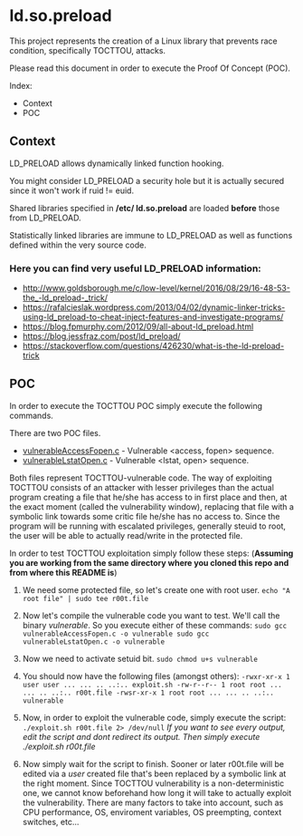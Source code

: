 # ld.so.preload

This project represents the creation of a Linux library that prevents race condition, specifically TOCTTOU, attacks. 

Please read this document in order to execute the Proof Of Concept (POC).

Index:
* Context
* POC

## Context

LD_PRELOAD allows dynamically linked function hooking.

You might consider LD_PRELOAD a security hole but it is actually secured since it won't work if ruid != euid. 

Shared libraries specified in **/etc/
ld.so.preload** are loaded **before** those from LD_PRELOAD.

Statistically linked libraries are immune to LD_PRELOAD as well as functions defined within the very source code.

### Here you can find very useful LD_PRELOAD information:

* http://www.goldsborough.me/c/low-level/kernel/2016/08/29/16-48-53-the_-ld_preload-_trick/
* https://rafalcieslak.wordpress.com/2013/04/02/dynamic-linker-tricks-using-ld_preload-to-cheat-inject-features-and-investigate-programs/
* https://blog.fpmurphy.com/2012/09/all-about-ld_preload.html
* https://blog.jessfraz.com/post/ld_preload/
* https://stackoverflow.com/questions/426230/what-is-the-ld-preload-trick

## POC

In order to execute the TOCTTOU POC simply execute the following commands.

There are two POC files. 

* [vulnerableAccessFopen.c](/vulnerableAccessFopen.c) - Vulnerable <access, fopen> sequence.
* [vulnerableLstatOpen.c](/vulnerableLstatOpen.c) - Vulnerable <lstat, open> sequence.

Both files represent TOCTTOU-vulnerable code. The way of exploiting TOCTTOU consists of an attacker with lesser privileges than the actual program creating a file that he/she has access to in first place and then, at the exact moment (called the vulnerability window), replacing that file with a symbolic link towards some critic file he/she has no access to. Since the program will be running with escalated privileges, generally steuid to root, the user will be able to actually read/write in the protected file. 

In order to test TOCTTOU exploitation simply follow these steps: (**Assuming you are working from the same directory where you cloned this repo and from where this README is**)

1. We need some protected file, so let's create one with root user.
``
echo "A root file" | sudo tee r00t.file
``

2. Now let's compile the vulnerable code you want to test. We'll call the binary *vulnerable*. So you execute either of these commands:
``
sudo gcc vulnerableAccessFopen.c -o vulnerable
sudo gcc vulnerableLstatOpen.c -o vulnerable
`` 

3. Now we need to activate setuid bit.
``
sudo chmod u+s vulnerable
``

4. You should now have the following files (amongst others):
``
-rwxr-xr-x 1 user user ... ... .. ..:.. exploit.sh
-rw-r--r-- 1 root root ... ... .. ..:.. r00t.file
-rwsr-xr-x 1 root root ... ... .. ..:.. vulnerable
``

5. Now, in order to exploit the vulnerable code, simply execute the script:
``
./exploit.sh r00t.file 2> /dev/null
``
*If you want to see every output, edit the script and dont redirect its output. Then simply execute ./exploit.sh r00t.file*

6. Now simply wait for the script to finish. Sooner or later r00t.file will be edited via a *user* created file that's been replaced by a symbolic link at the right moment. Since TOCTTOU vulnerability is a non-deterministic one, we cannot know beforehand how long it will take to actually exploit the vulnerability. There are many factors to take into account, such as CPU performance, OS, enviroment variables, OS preempting, context switches, etc...